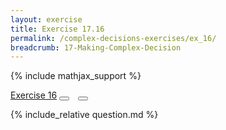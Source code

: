 ```yaml
---
layout: exercise
title: Exercise 17.16
permalink: /complex-decisions-exercises/ex_16/
breadcrumb: 17-Making-Complex-Decision
---
```


{% include mathjax_support %}

<div class="card">
<div class="card-header p-2">
<a href='#' class="p-2">Exercise 16</a>
<button type="button" class="btn btn-dark float-right" title="Solve this Exercise" onclick="solve('ex17.16');" href="#"><i id="ex17.16" class="fas fa-pen" style="color:white"></i></button>
<a class="edit_question" href="#"><button type="button" class="btn btn-dark float-right" title="Edit this Question"  style="margin-left:10px; margin-right:10px;" onclick="edit('ex17.16');" href="#"><i id="ex17.16" class="far fa-edit" style="color:white"></i></button></a>
</div>
<div class="card-body">
<p class="card-text">{% include_relative question.md %}</p>
</div>
</div>
<br>
